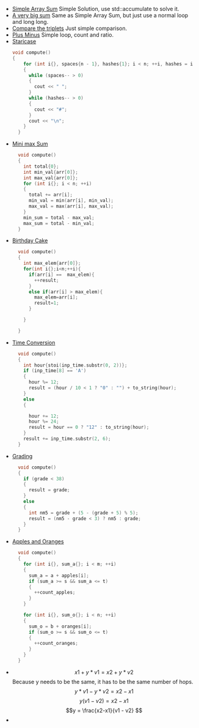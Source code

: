 - [Simple Array Sum](https://www.hackerrank.com/challenges/simple-array-sum/problem?isFullScreen=true)
  Simple Solution, use std::accumulate to solve it.
- [A very big sum](https://www.hackerrank.com/challenges/a-very-big-sum/problem)
  Same as Simple Array Sum, but just use a normal loop and long long.
- [Compare the triplets](https://www.hackerrank.com/challenges/compare-the-triplets/problem?isFullScreen=true)
  Just simple comparison.
- [Plus Minus](https://www.hackerrank.com/challenges/plus-minus/problem?isFullScreen=true)
  Simple loop, count and ratio.
- [Staricase](https://www.hackerrank.com/challenges/staircase/problem?isFullScreen=true)
  ```cpp
  void compute()
  {
      for (int i{}, spaces{n - 1}, hashes{1}; i < n; ++i, hashes = i + 1, spaces = n - hashes)
      {
        while (spaces-- > 0)
        {
          cout << " ";
        }
        while (hashes-- > 0)
        {
          cout << "#";
        }
        cout << "\n";
      }
    }
  ```
- [Mini max Sum](https://www.hackerrank.com/challenges/mini-max-sum/problem?isFullScreen=true)
  ```cpp
    void compute()
    {
      int total{0};
      int min_val{arr[0]};
      int max_val{arr[0]};
      for (int i{}; i < n; ++i)
      {
        total += arr[i];
        min_val = min(arr[i], min_val);
        max_val = max(arr[i], max_val);
      }
      min_sum = total - max_val;
      max_sum = total - min_val;
    }
  ```
- [Birthday Cake](https://www.hackerrank.com/challenges/birthday-cake-candles/problem?isFullScreen=true)
  ```cpp
    void compute()
    {
      int max_elem{arr[0]};
      for(int i{};i<n;++i){
        if(arr[i] ==  max_elem){
          ++result; 
        }
        else if(arr[i] > max_elem){
          max_elem=arr[i];
          result=1;
        }
  
      }
  
    }
  ```
- [Time Conversion](https://www.hackerrank.com/challenges/time-conversion/problem?isFullScreen=true)
  ```cpp
    void compute()
    {
      int hour{stoi(inp_time.substr(0, 2))};
      if (inp_time[8] == 'A')
      {
        hour %= 12;
        result = (hour / 10 < 1 ? "0" : "") + to_string(hour);
      }
      else
      {
  
        hour += 12;
        hour %= 24;
        result = hour == 0 ? "12" : to_string(hour);
      }
      result += inp_time.substr(2, 6);
    }
  ```
- [Grading](https://www.hackerrank.com/challenges/grading/problem?isFullScreen=true)
  ```cpp
    void compute()
    {
      if (grade < 38)
      {
        result = grade;
      }
      else
      {
        int nm5 = grade + (5 - (grade + 5) % 5);
        result = (nm5 - grade < 3) ? nm5 : grade;
      }
    }
  ```
- [Apples and Oranges](https://www.hackerrank.com/challenges/apple-and-orange/problem?isFullScreen=true)
  ```cpp
    void compute()
    {
      for (int i{}, sum_a{}; i < m; ++i)
      {
        sum_a = a + apples[i];
        if (sum_a >= s && sum_a <= t)
        {
          ++count_apples;
        }
      }
  
      for (int i{}, sum_o{}; i < n; ++i)
      {
        sum_o = b + oranges[i];
        if (sum_o >= s && sum_o <= t)
        {
          ++count_oranges;
        }
      }
    }
  ```
- $$x1 + y* v1 = x2+ y*v2 $$ Because y needs to be the same, it has to be the same number of hops.
  $$y* v1 - y*v2= x2-x1  $$
  $$y \lparen v1 - v2 \rparen = x2-x1  $$
  $$y = \frac{x2-x1}{v1 - v2}  $$
-